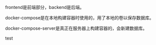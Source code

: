 frontend是前端部分，backend是后端。

docker-compose是在本地构建容器时使用的，用了本地的卷以保存数据库。

docker-compose-server是真正在服务器上构建容器的，会新建数据库。

test
